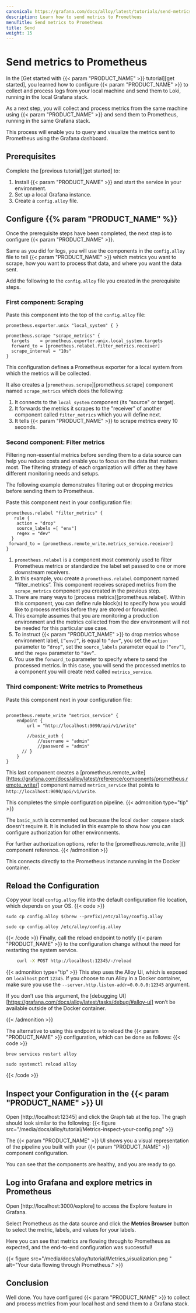 ```yaml
---
canonical: https://grafana.com/docs/alloy/latest/tutorials/send-metrics-to-prometheus/
description: Learn how to send metrics to Prometheus
menuTitle: Send metrics to Prometheus
title: Send 
weight: 15
---
```

# Send metrics to Prometheus
In the [Get started with {{< param "PRODUCT_NAME" >}} tutorial][get started], you learned how to configure {{< param "PRODUCT_NAME" >}} to collect and process logs from your local machine and send them to Loki, running in the local Grafana stack. 

As a next step, you will collect and process metrics from the same machine using {{< param "PRODUCT_NAME" >}} and send them to Prometheus, running in the same Grafana stack. 

This process will enable you to query and visualize the metrics sent to Prometheus using the Grafana dashboard.

## Prerequisites

Complete the [previous tutorial][get started] to:
1. Install {{< param "PRODUCT_NAME" >}} and start the service in your environment.
1. Set up a local Grafana instance.
1. Create a `config.alloy` file.

## Configure {{% param "PRODUCT_NAME" %}}

Once the prerequisite steps have been completed, the next step is to configure {{< param "PRODUCT_NAME" >}}.

Same as you did for logs, you will use the components in the `config.alloy` file to tell {{< param "PRODUCT_NAME" >}} which metrics you want to scrape, how you want to process that data, and where you want the data sent.

Add the following to the `config.alloy` file you created in the prerequisite steps.  

### First component: Scraping

Paste this component into the top of the `config.alloy` file:

```alloy
prometheus.exporter.unix "local_system" { }

prometheus.scrape "scrape_metrics" {
  targets    = prometheus.exporter.unix.local_system.targets
  forward_to = [prometheus.relabel.filter_metrics.receiver]
  scrape_interval = "10s"
}
```
This configuration defines a Prometheus exporter for a local system from which the metrics will be collected. 

It also creates a [`prometheus.scrape`][prometheus.scrape] component named `scrape_metrics` which does the following:

1. It connects to the `local_system` component (its "source" or target).
1. It forwards the metrics it scrapes to the "receiver" of another component called `filter_metrics` which you will define next.
1. It tells {{< param "PRODUCT_NAME" >}} to scrape metrics every 10 seconds. 

### Second component: Filter metrics

Filtering non-essential metrics before sending them to a data source can help you reduce costs and enable you to focus on the data that matters most. The filtering strategy of each organization will differ as they have different monitoring needs and setups. 

The following example demonstrates filtering out or dropping metrics before sending them to Prometheus. 

Paste this component next in your configuration file:
```alloy
prometheus.relabel "filter_metrics" {
   rule {
    action = "drop"
    source_labels =[ "env"]
    regex = "dev"
  }
 forward_to = [prometheus.remote_write.metrics_service.receiver]
}
```

1. `prometheus.relabel` is a component most commonly used to filter Prometheus metrics or standardize the label set passed to one or more downstream receivers. 
1. In this example, you create a `prometheus.relabel` component named “filter_metrics”. 
   This component receives scraped metrics from the `scrape_metrics` component you created in the previous step. 
1. There are many ways to [process metrics][prometheus.relabel]. 
   Within this component, you can define rule block(s) to specify how you would like to process metrics before they are stored or forwarded. 
1. This example assumes that you are monitoring a production environment and the metrics collected from the dev environment will not be needed for this particular use case. 
1. To instruct {{< param "PRODUCT_NAME" >}} to drop metrics whose environment label, `[”env]”`, is equal to `”dev”`, you set the `action` parameter to `”drop”`, set the `source_labels` parameter equal to `[“env”]`, and the `regex` parameter to `“dev”`.  
1. You use the `forward_to` parameter to specify where to send the processed metrics.
   In this case, you will send the processed metrics to a component you will create next called `metrics_service`. 

### Third component: Write metrics to Prometheus

Paste this component next in your configuration file:
```alloy

prometheus.remote_write "metrics_service" {
    endpoint {
        url = "http://localhost:9090/api/v1/write"

        //basic_auth {
            //username = "admin"
            //password = "admin"
      // }
    }
}

```
This last component creates a [prometheus.remote_write][https://grafana.com/docs/alloy/latest/reference/components/prometheus.remote_write/] component named `metrics_service` that points to `http://localhost:9090/api/v1/write`.

This completes the simple configuration pipeline.
{{< admonition type="tip" >}}

The `basic_auth` is commented out because the local `docker compose` stack doesn't require it. 
It is included in this example to show how you can configure authorization for other environments.

For further authorization options, refer to the [prometheus.remote_write ][] component reference.
{{< /admonition >}}

This connects directly to the Prometheus instance running in the Docker container.

## Reload the Configuration
Copy your local `config.alloy` file into the default configuration file location, which depends on your OS.
{{< code >}}
```macos
sudo cp config.alloy $(brew --prefix)/etc/alloy/config.alloy
```
```linux
sudo cp config.alloy /etc/alloy/config.alloy
```
{{< /code >}}
Finally, call the reload endpoint to notify {{< param "PRODUCT_NAME" >}} to the configuration change without the need for restarting the system service.
```bash
    curl -X POST http://localhost:12345/-/reload
```

{{< admonition type="tip" >}}
This step uses the Alloy UI, which is exposed on `localhost` port `12345`.
If you choose to run Alloy in a Docker container, make sure you use the `--server.http.listen-addr=0.0.0.0:12345` argument.

If you don’t use this argument, the [debugging UI][https://grafana.com/docs/alloy/latest/tasks/debug/#alloy-ui] won’t be available outside of the Docker container.

[debug]: ../../tasks/debug/#alloy-ui
{{< /admonition >}}

The alternative to using this endpoint is to reload the {{< param "PRODUCT_NAME" >}} configuration, which can
be done as follows:
{{< code >}}
```macos
brew services restart alloy
```
```linux
sudo systemctl reload alloy
```
{{< /code >}}

## Inspect your Configuration in the {{< param "PRODUCT_NAME" >}} UI

Open [http://localhost:12345] and click the Graph tab at the top.
The graph should look similar to the following: 
{{< figure src="/media/docs/alloy/tutorial/Metrics-inspect-your-config.png" >}}

The {{< param "PRODUCT_NAME" >}} UI shows you a visual representation of the pipeline you built with your {{< param "PRODUCT_NAME" >}} component configuration.

You can see that the components are healthy, and you are ready to go.

## Log into Grafana and explore metrics in Prometheus 

Open [http://localhost:3000/explore] to access the Explore feature in Grafana.

Select Prometheus as the data source and click the **Metrics Browser** button to select the metric, labels, and values for your labels.

Here you can see that metrics are flowing through to Prometheus as expected, and the end-to-end configuration was successful!

{{< figure src="/media/docs/alloy/tutorial/Metrics_visualization.png " alt="Your data flowing through Prometheus." >}}

## Conclusion
Well done. You have configured {{< param "PRODUCT_NAME" >}} to collect and process metrics from your local host and send them to a Grafana stack. 


